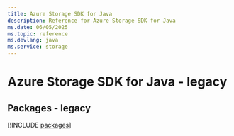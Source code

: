 ```yaml
---
title: Azure Storage SDK for Java
description: Reference for Azure Storage SDK for Java
ms.date: 06/05/2025
ms.topic: reference
ms.devlang: java
ms.service: storage
---
```

# Azure Storage SDK for Java - legacy
## Packages - legacy
[!INCLUDE [packages](storage-index.md)]